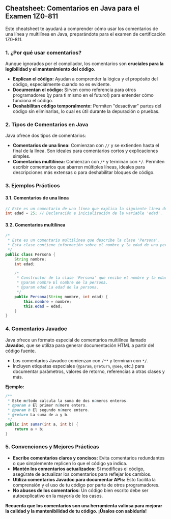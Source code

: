 ## Cheatsheet: Comentarios en Java para el Examen 1Z0-811

Este cheatsheet te ayudará a comprender cómo usar los comentarios de una línea y multilínea en Java, preparándote para el examen de certificación 1Z0-811.

### 1. ¿Por qué usar comentarios?

Aunque ignorados por el compilador, los comentarios son **cruciales para la legibilidad y el mantenimiento del código**.

- **Explican el código:** Ayudan a comprender la lógica y el propósito del código, especialmente cuando no es evidente.
- **Documentan el código:** Sirven como referencia para otros programadores (¡y para ti mismo en el futuro!) para entender cómo funciona el código.
- **Deshabilitan código temporalmente:** Permiten "desactivar" partes del código sin eliminarlas, lo cual es útil durante la depuración o pruebas.

### 2. Tipos de Comentarios en Java

Java ofrece dos tipos de comentarios:

- **Comentarios de una línea:** Comienzan con `//` y se extienden hasta el final de la línea. Son ideales para comentarios cortos y explicaciones simples.
- **Comentarios multilínea:** Comienzan con `/*` y terminan con `*/`. Permiten escribir comentarios que abarren múltiples líneas, ideales para descripciones más extensas o para deshabilitar bloques de código.

### 3. Ejemplos Prácticos

#### 3.1. Comentarios de una línea

```java
// Este es un comentario de una línea que explica la siguiente línea de código.
int edad = 25; // Declaración e inicialización de la variable 'edad'.
```

#### 3.2. Comentarios multilínea

```java
/*
 * Este es un comentario multilínea que describe la clase 'Persona'.
 * Esta clase contiene información sobre el nombre y la edad de una persona.
 */
public class Persona {
    String nombre;
    int edad;

    /*
     * Constructor de la clase 'Persona' que recibe el nombre y la edad.
     * @param nombre El nombre de la persona.
     * @param edad La edad de la persona.
     */
    public Persona(String nombre, int edad) {
        this.nombre = nombre;
        this.edad = edad;
    }
}
```

### 4. Comentarios Javadoc

Java ofrece un formato especial de comentarios multilínea llamado **Javadoc**, que se utiliza para generar documentación HTML a partir del código fuente.

- Los comentarios Javadoc comienzan con `/**` y terminan con `*/`.
- Incluyen etiquetas especiales (`@param`, `@return`, `@see`, etc.) para documentar parámetros, valores de retorno, referencias a otras clases y más.

**Ejemplo:**

```java
/**
 * Este método calcula la suma de dos números enteros.
 * @param a El primer número entero.
 * @param b El segundo número entero.
 * @return La suma de a y b.
 */
public int sumar(int a, int b) {
    return a + b;
}
```

### 5. Convenciones y Mejores Prácticas

- **Escribe comentarios claros y concisos:** Evita comentarios redundantes o que simplemente replicen lo que el código ya indica.
- **Mantén los comentarios actualizados:** Si modificas el código, asegúrate de actualizar los comentarios para reflejar los cambios.
- **Utiliza comentarios Javadoc para documentar APIs:** Esto facilita la comprensión y el uso de tu código por parte de otros programadores.
- **No abuses de los comentarios:** Un código bien escrito debe ser autoexplicativo en la mayoría de los casos.

**Recuerda que los comentarios son una herramienta valiosa para mejorar la calidad y la mantenibilidad de tu código. ¡Úsalos con sabiduría!**
